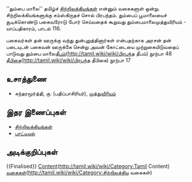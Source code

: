 ''தும்பை மாலை'' தமிழ்ச் [சிற்றிலக்கியங்கள்](http://tamil.wiki/wiki/சிற்றிலக்கியங்கள்) என்னும் வகைகளுள் ஒன்று. சிற்றிலக்கியங்களுக்கு சம்ஸ்கிருதச் சொல் பிரபந்தம்.  தும்பைப் பூமாலையைச் சூடிக்கொண்டு பகைவரோடு போர் செய்வதைக் கூறுவது தும்பைமாலை<ref>முத்துவீரியம் - யாப்பதிகாரம், பாடல் 116</ref>.

பகைவர்கள் தன் ஊருக்கு வந்து துன்புறுத்தினார்கள் என்பதற்காக அரசன் தன் படையுடன் பகைவன் ஊருக்கே சென்று அவன் கோட்டையை முற்றுகையிடுவதைப் பாடுவது தும்பை மாலை<ref>[தீபம்](பிரபந்த)(http://tamil.wiki/wiki/பிரபந்த தீபம்) நூற்பா 48</ref> <ref>[தீபிகை](பிரபந்த)(http://tamil.wiki/wiki/பிரபந்த தீபிகை) நூற்பா 17</ref>
## உசாத்துணை
* சுந்தரமூர்த்தி, கு. (பதிப்பாசிரியர்), [முத்துவீரியம்](https://www.tamilvu.org/ta/library-l0I00-html-l0I00ind-120207)
## இதர இணைப்புகள்
* [சிற்றிலக்கியங்கள்](http://tamil.wiki/wiki/சிற்றிலக்கியங்கள்)
* [பாட்டியல்](http://tamil.wiki/wiki/பாட்டியல்)
## அடிக்குறிப்புகள்
<references />

{{Finalised}}
[Content](Category:Tamil)(http://tamil.wiki/wiki/Category:Tamil Content)
[வகைகள்](Category:சிற்றிலக்கிய)(http://tamil.wiki/wiki/Category:சிற்றிலக்கிய வகைகள்)